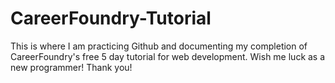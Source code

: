 # CareerFoundry-Tutorial
This is where I am practicing Github and documenting my completion of CareerFoundry's free 5 day tutorial for web development.
Wish me luck as a new programmer! Thank you!
